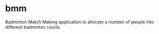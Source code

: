 bmm
===

Badminton Match Making application to allocate a number of people into different badminton courts
